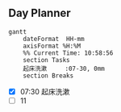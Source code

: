 ## Day Planner
```mermaid
gantt
    dateFormat  HH-mm
    axisFormat %H:%M
    %% Current Time: 10:58:56
    section Tasks
    起床洗漱     :07-30, 0mm
    section Breaks

```

- [x] 07:30 起床洗漱
- [ ] 11